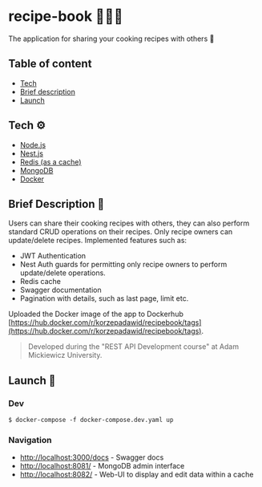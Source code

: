 # recipe-book 🍕🍟🍔

The application for sharing your cooking recipes with others 🍟

## Table of content
- [Tech](#tech-)
- [Brief description](#brief-description-)
- [Launch](#launch-)

## Tech ⚙
- [Node.js](https://nodejs.org/en/)
- [Nest.js](https://nestjs.com/)
- [Redis (as a cache)](https://redis.io/)
- [MongoDB](https://www.mongodb.com/cloud/atlas/lp/try4?utm_source=google&utm_campaign=search_gs_pl_evergreen_atlas_core_prosp-brand_gic-null_emea-pl_ps-all_desktop_eng_lead&utm_term=mongodb&utm_medium=cpc_paid_search&utm_ad=e&utm_ad_campaign_id=12212624548&adgroup=115749720623&gclid=Cj0KCQiAtbqdBhDvARIsAGYnXBONxtdQy2F5ViOb7NYp8jgjHZdykkYs6-wuUZBBmOpMoXS8IAxBJMgaAn9ZEALw_wcB)
- [Docker](https://www.docker.com/)


## Brief Description 📝

Users can share their cooking recipes with others, they can also perform standard CRUD operations on their recipes. Only recipe owners can update/delete recipes.
Implemented features such as:
- JWT Authentication
- Nest Auth guards for permitting only recipe owners to perform update/delete operations.
- Redis cache
- Swagger documentation
- Pagination with details, such as last page, limit etc.

Uploaded the Docker image of the app to Dockerhub [https://hub.docker.com/r/korzepadawid/recipebook/tags](https://hub.docker.com/r/korzepadawid/recipebook/tags).

> Developed during the "REST API Development course" at Adam Mickiewicz University.

## Launch 🐳

### Dev

```
$ docker-compose -f docker-compose.dev.yaml up
```
### Navigation

- [http://localhost:3000/docs](http://localhost:3000/docs#/) - Swagger docs
- [http://localhost:8081/](http://localhost:8081/) - MongoDB admin interface 
- [http://localhost:8082/](http://localhost:8082/) - Web-UI to display and edit data within a cache
